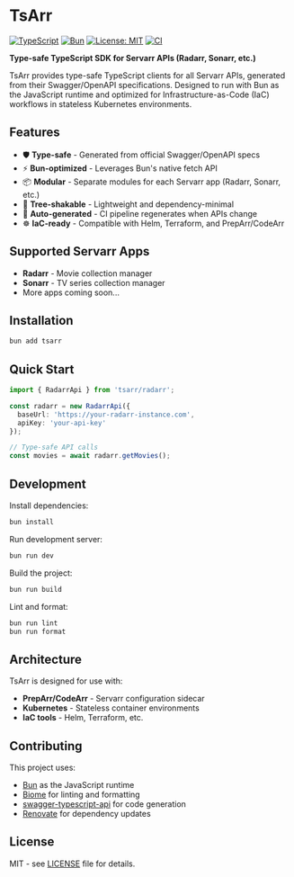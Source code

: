 # TsArr

[![TypeScript](https://img.shields.io/badge/TypeScript-007ACC?style=flat-square&logo=typescript&logoColor=white)](https://www.typescriptlang.org/)
[![Bun](https://img.shields.io/badge/Bun-000000?style=flat-square&logo=bun&logoColor=white)](https://bun.sh)
[![License: MIT](https://img.shields.io/badge/License-MIT-yellow.svg?style=flat-square)](https://opensource.org/licenses/MIT)
[![CI](https://github.com/robbeverhelst/TsArr/workflows/CI/badge.svg)](https://github.com/robbeverhelst/TsArr/actions)

**Type-safe TypeScript SDK for Servarr APIs (Radarr, Sonarr, etc.)**

TsArr provides type-safe TypeScript clients for all Servarr APIs, generated from their Swagger/OpenAPI specifications. Designed to run with Bun as the JavaScript runtime and optimized for Infrastructure-as-Code (IaC) workflows in stateless Kubernetes environments.

## Features

- 🛡️ **Type-safe** - Generated from official Swagger/OpenAPI specs
- ⚡ **Bun-optimized** - Leverages Bun's native fetch API
- 📦 **Modular** - Separate modules for each Servarr app (Radarr, Sonarr, etc.)
- 🌳 **Tree-shakable** - Lightweight and dependency-minimal
- 🔄 **Auto-generated** - CI pipeline regenerates when APIs change
- ☸️ **IaC-ready** - Compatible with Helm, Terraform, and PrepArr/CodeArr

## Supported Servarr Apps

- **Radarr** - Movie collection manager
- **Sonarr** - TV series collection manager
- More apps coming soon...

## Installation

```bash
bun add tsarr
```

## Quick Start

```typescript
import { RadarrApi } from 'tsarr/radarr';

const radarr = new RadarrApi({
  baseUrl: 'https://your-radarr-instance.com',
  apiKey: 'your-api-key'
});

// Type-safe API calls
const movies = await radarr.getMovies();
```

## Development

Install dependencies:

```bash
bun install
```

Run development server:

```bash
bun run dev
```

Build the project:

```bash
bun run build
```

Lint and format:

```bash
bun run lint
bun run format
```

## Architecture

TsArr is designed for use with:
- **PrepArr/CodeArr** - Servarr configuration sidecar
- **Kubernetes** - Stateless container environments
- **IaC tools** - Helm, Terraform, etc.

## Contributing

This project uses:
- [Bun](https://bun.sh) as the JavaScript runtime
- [Biome](https://biomejs.dev) for linting and formatting
- [swagger-typescript-api](https://github.com/acacode/swagger-typescript-api) for code generation
- [Renovate](https://renovatebot.com) for dependency updates

## License

MIT - see [LICENSE](LICENSE) file for details.
